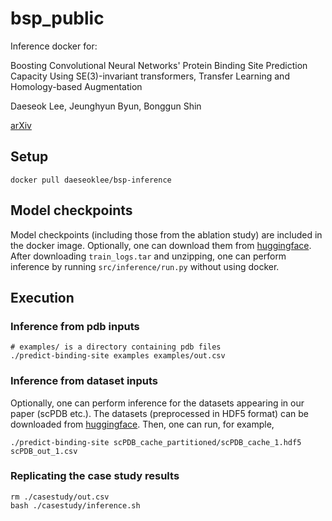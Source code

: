 # bsp_public

Inference docker for:

Boosting Convolutional Neural Networks' Protein Binding Site Prediction Capacity Using SE(3)-invariant transformers, Transfer Learning and Homology-based Augmentation

Daeseok Lee, Jeunghyun Byun, Bonggun Shin

[arXiv](https://arxiv.org/abs/2303.08818)

## Setup
```
docker pull daeseoklee/bsp-inference
```

## Model checkpoints
Model checkpoints (including those from the ablation study) are included in the docker image. Optionally, one can download them from [huggingface](https://huggingface.co/datasets/daeseoklee/bsp_data/tree/main). After downloading `train_logs.tar` and unzipping, one can perform inference by running `src/inference/run.py` without using docker. 

## Execution 
### Inference from pdb inputs  
```
# examples/ is a directory containing pdb files 
./predict-binding-site examples examples/out.csv
```

### Inference from dataset inputs
Optionally, one can perform inference for the datasets appearing in our paper (scPDB etc.). The datasets (preprocessed in HDF5 format) can be downloaded from [huggingface](https://huggingface.co/datasets/daeseoklee/bsp_data/tree/main). Then, one can run, for example, 
```
./predict-binding-site scPDB_cache_partitioned/scPDB_cache_1.hdf5 scPDB_out_1.csv 
```

### Replicating the case study results 
```
rm ./casestudy/out.csv
bash ./casestudy/inference.sh 
```
